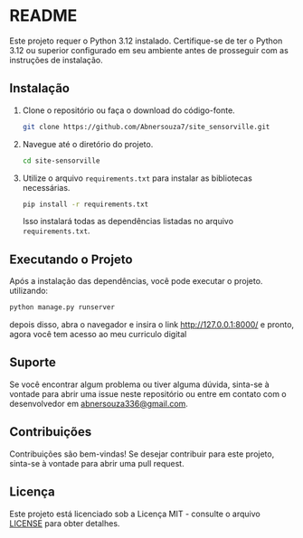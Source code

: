# README

Este projeto requer o Python 3.12 instalado. Certifique-se de ter o Python 3.12 ou superior configurado em seu ambiente antes de prosseguir com as instruções de instalação.

## Instalação

1. Clone o repositório ou faça o download do código-fonte.

   ```bash
   git clone https://github.com/Abnersouza7/site_sensorville.git
   ```

2. Navegue até o diretório do projeto.

   ```bash
   cd site-sensorville
   ```

3. Utilize o arquivo `requirements.txt` para instalar as bibliotecas necessárias.

   ```bash
   pip install -r requirements.txt
   ```

   Isso instalará todas as dependências listadas no arquivo `requirements.txt`.

## Executando o Projeto

Após a instalação das dependências, você pode executar o projeto. utilizando:


```bash
python manage.py runserver
```

depois disso, abra o navegador e insira o link http://127.0.0.1:8000/ e pronto, agora você tem acesso ao meu curriculo digital

## Suporte

Se você encontrar algum problema ou tiver alguma dúvida, sinta-se à vontade para abrir uma issue neste repositório ou entre em contato com o desenvolvedor em [abnersouza336@gmail.com](mailto:seu-email@example.com).

## Contribuições

Contribuições são bem-vindas! Se desejar contribuir para este projeto, sinta-se à vontade para abrir uma pull request.

## Licença

Este projeto está licenciado sob a Licença MIT - consulte o arquivo [LICENSE](LICENSE) para obter detalhes.
